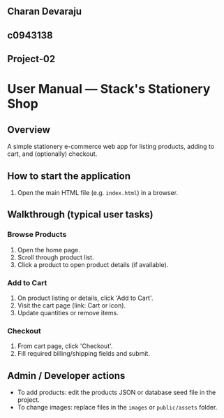 ## Charan Devaraju
## c0943138
## Project-02
# User Manual — Stack's Stationery Shop

## Overview
A simple stationery e-commerce web app for listing products, adding to cart, and (optionally) checkout.

## How to start the application

1. Open the main HTML file (e.g. `index.html`) in a browser.

## Walkthrough (typical user tasks)

### Browse Products
1. Open the home page.
2. Scroll through product list.
3. Click a product to open product details (if available).

### Add to Cart
1. On product listing or details, click 'Add to Cart'.
2. Visit the cart page (link: Cart or icon).
3. Update quantities or remove items.

### Checkout
1. From cart page, click 'Checkout'.
2. Fill required billing/shipping fields and submit.

## Admin / Developer actions
- To add products: edit the products JSON or database seed file in the project.
- To change images: replace files in the `images` or `public/assets` folder.



